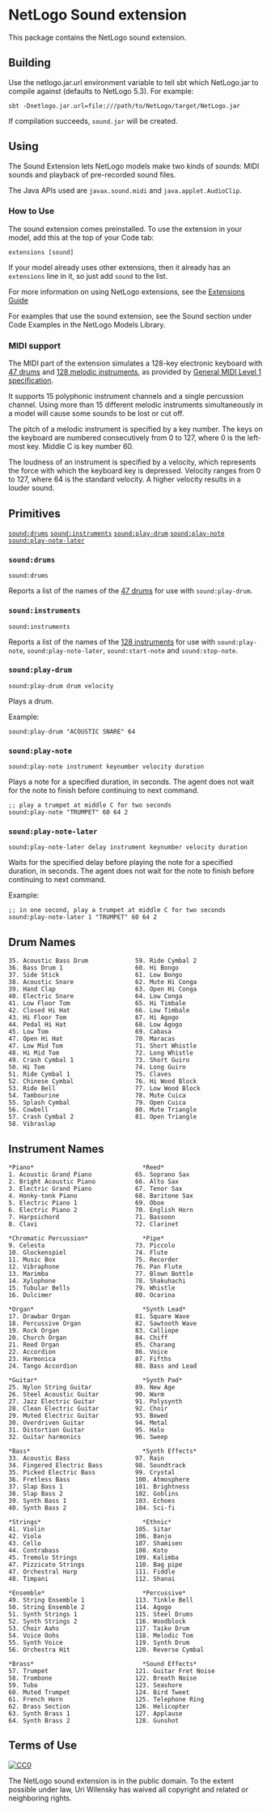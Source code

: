 
# NetLogo Sound extension

This package contains the NetLogo sound extension.

## Building

Use the netlogo.jar.url environment variable to tell sbt which NetLogo.jar to compile against (defaults to NetLogo 5.3). For example:

    sbt -Dnetlogo.jar.url=file:///path/to/NetLogo/target/NetLogo.jar

If compilation succeeds, `sound.jar` will be created.

## Using

The Sound Extension lets NetLogo models make two kinds of sounds:
MIDI sounds and playback of pre-recorded sound files.

The Java APIs used are `javax.sound.midi` and `java.applet.AudioClip`.

### How to Use

The sound extension comes preinstalled. To use the extension in your
model, add this at the top of your Code tab:
```
extensions [sound]
```

If your model already uses other extensions, then it already has an
`extensions` line in it, so just add `sound` to the list.

For more information on using NetLogo extensions,
see the [Extensions Guide](http://ccl.northwestern.edu/netlogo/docs/extensions.html)

For examples that use the sound extension, see the Sound section
under Code Examples in the NetLogo Models Library.

### MIDI support

The MIDI part of the extension simulates a 128-key electronic
keyboard with [47 drums](#drum-names) and [128 melodic instruments](#instrument-names), as provided by
<a href="https://www.midi.org/about-midi/gm/gm1_spec.shtml" target="_blank">General
MIDI Level 1 specification</a>.

It supports 15 polyphonic instrument channels and a single percussion
channel. Using more than 15 different melodic instruments
simultaneously in a model will cause some sounds to be lost or cut
off.

The pitch of a melodic instrument is specified by a key number. The
keys on the keyboard are numbered consecutively from 0 to 127, where
0 is the left-most key. Middle C is key number 60.

The loudness of an instrument is specified by a velocity, which
represents the force with which the keyboard key is depressed.
Velocity ranges from 0 to 127, where 64 is the standard velocity. A
higher velocity results in a louder sound.

## Primitives

[`sound:drums`](#sounddrums)
[`sound:instruments`](#soundinstruments)
[`sound:play-drum`](#soundplay-drum)
[`sound:play-note`](#soundplay-note)
[`sound:play-note-later`](#soundplay-note-later)


### `sound:drums`

```NetLogo
sound:drums
```


Reports a list of the names of the [47 drums](#drum-names)
for use with `sound:play-drum`.



### `sound:instruments`

```NetLogo
sound:instruments
```


Reports a list of the names of the [128 instruments](#instrument-names)
for use with `sound:play-note`, `sound:play-note-later`,
`sound:start-note` and `sound:stop-note`.



### `sound:play-drum`

```NetLogo
sound:play-drum drum velocity
```


Plays a drum.

Example:

```NetLogo
sound:play-drum "ACOUSTIC SNARE" 64
```



### `sound:play-note`

```NetLogo
sound:play-note instrument keynumber velocity duration
```


Plays a note for a specified duration, in seconds. The agent does not
wait for the note to finish before continuing to next command.

```NetLogo
;; play a trumpet at middle C for two seconds
sound:play-note "TRUMPET" 60 64 2
```



### `sound:play-note-later`

```NetLogo
sound:play-note-later delay instrument keynumber velocity duration
```


Waits for the specified delay before playing the note for a specified
duration, in seconds. The agent does not wait for the note to finish
before continuing to next command.

Example:

```NetLogo
;; in one second, play a trumpet at middle C for two seconds
sound:play-note-later 1 "TRUMPET" 60 64 2
```



## Drum Names

```
35. Acoustic Bass Drum             59. Ride Cymbal 2
36. Bass Drum 1                    60. Hi Bongo
37. Side Stick                     61. Low Bongo
38. Acoustic Snare                 62. Mute Hi Conga
39. Hand Clap                      63. Open Hi Conga
40. Electric Snare                 64. Low Conga
41. Low Floor Tom                  65. Hi Timbale
42. Closed Hi Hat                  66. Low Timbale
43. Hi Floor Tom                   67. Hi Agogo
44. Pedal Hi Hat                   68. Low Agogo
45. Low Tom                        69. Cabasa
47. Open Hi Hat                    70. Maracas
47. Low Mid Tom                    71. Short Whistle
48. Hi Mid Tom                     72. Long Whistle
49. Crash Cymbal 1                 73. Short Guiro
50. Hi Tom                         74. Long Guiro
51. Ride Cymbal 1                  75. Claves
52. Chinese Cymbal                 76. Hi Wood Block
53. Ride Bell                      77. Low Wood Block
54. Tambourine                     78. Mute Cuica
55. Splash Cymbal                  79. Open Cuica
56. Cowbell                        80. Mute Triangle
57. Crash Cymbal 2                 81. Open Triangle
58. Vibraslap
```

## Instrument Names

```
*Piano*                              *Reed*
1. Acoustic Grand Piano            65. Soprano Sax
2. Bright Acoustic Piano           66. Alto Sax
3. Electric Grand Piano            67. Tenor Sax
4. Honky-tonk Piano                68. Baritone Sax
5. Electric Piano 1                69. Oboe
6. Electric Piano 2                70. English Horn
7. Harpsichord                     71. Bassoon
8. Clavi                           72. Clarinet

*Chromatic Percussion*               *Pipe*
9. Celesta                         73. Piccolo
10. Glockenspiel                   74. Flute
11. Music Box                      75. Recorder
12. Vibraphone                     76. Pan Flute
13. Marimba                        77. Blown Bottle
14. Xylophone                      78. Shakuhachi
15. Tubular Bells                  79. Whistle
16. Dulcimer                       80. Ocarina

*Organ*                              *Synth Lead*
17. Drawbar Organ                  81. Square Wave
18. Percussive Organ               82. Sawtooth Wave
19. Rock Organ                     83. Calliope
20. Church Organ                   84. Chiff
21. Reed Organ                     85. Charang
22. Accordion                      86. Voice
23. Harmonica                      87. Fifths
24. Tango Accordion                88. Bass and Lead

*Guitar*                             *Synth Pad*
25. Nylon String Guitar            89. New Age
26. Steel Acoustic Guitar          90. Warm
27. Jazz Electric Guitar           91. Polysynth
28. Clean Electric Guitar          92. Choir
29. Muted Electric Guitar          93. Bowed
30. Overdriven Guitar              94. Metal
31. Distortion Guitar              95. Halo
32. Guitar harmonics               96. Sweep

*Bass*                               *Synth Effects*
33. Acoustic Bass                  97. Rain
34. Fingered Electric Bass         98. Soundtrack
35. Picked Electric Bass           99. Crystal
36. Fretless Bass                  100. Atmosphere
37. Slap Bass 1                    101. Brightness
38. Slap Bass 2                    102. Goblins
39. Synth Bass 1                   103. Echoes
40. Synth Bass 2                   104. Sci-fi

*Strings*                            *Ethnic*
41. Violin                         105. Sitar
42. Viola                          106. Banjo
43. Cello                          107. Shamisen
44. Contrabass                     108. Koto
45. Tremolo Strings                109. Kalimba
47. Pizzicato Strings              110. Bag pipe
47. Orchestral Harp                111. Fiddle
48. Timpani                        112. Shanai

*Ensemble*                           *Percussive*
49. String Ensemble 1              113. Tinkle Bell
50. String Ensemble 2              114. Agogo
51. Synth Strings 1                115. Steel Drums
52. Synth Strings 2                116. Woodblock
53. Choir Aahs                     117. Taiko Drum
54. Voice Oohs                     118. Melodic Tom
55. Synth Voice                    119. Synth Drum
56. Orchestra Hit                  120. Reverse Cymbal

*Brass*                              *Sound Effects*
57. Trumpet                        121. Guitar Fret Noise
58. Trombone                       122. Breath Noise
59. Tuba                           123. Seashore
60. Muted Trumpet                  124. Bird Tweet
61. French Horn                    125. Telephone Ring
62. Brass Section                  126. Helicopter
63. Synth Brass 1                  127. Applause
64. Synth Brass 2                  128. Gunshot
```


## Terms of Use

[![CC0](http://i.creativecommons.org/p/zero/1.0/88x31.png)](http://creativecommons.org/publicdomain/zero/1.0/)

The NetLogo sound extension is in the public domain.  To the extent possible under law, Uri Wilensky has waived all copyright and related or neighboring rights.
